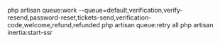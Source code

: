 php artisan queue:work --queue=default,verification,verify-resend,password-reset,tickets-send,verification-code,welcome,refund,refunded
php artisan queue:retry all
php artisan inertia:start-ssr
